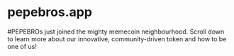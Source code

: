 # pepebros.app
#PEPEBROs just joined the mighty memecoin neighbourhood. Scroll down to learn more about our innovative, community-driven token and how to be one of us!
